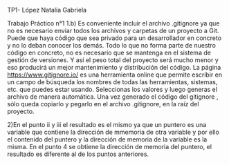 TP1- López Natalia Gabriela

Trabajo Práctico n°1 1.b) Es conveniente incluir el archivo .gitignore ya que no es necesario enviar todos los archivos y carpetas de un proyecto a Git. Puede que haya código que sea privado para un desarrollador en concreto y no lo deban conocer los demás. Todo lo que no forma parte de nuestro código en concreto, no es necesario que se mantenga en el sistema de gestión de versiones. Y así el peso total del proyecto será mucho menor y eso producirá un mejor mantenimiento y distribución del código. La página https://www.gitignore.io/ es una herramienta online que permite escribir en un campo de búsqueda los nombres de todas las herramientas, sistemas, etc. que puedes estar usando. Seleccionas los valores y luego generas el archivo de manera automática. Una vez generado el código del gitignore , sólo queda copiarlo y pegarlo en el archivo .gitignore, en la raíz del proyecto.

2)En el punto ii y iii el resultado es el mismo ya que un puntero es una variable que contiene la dirección de mmemoria de otra variable y por ello el contenido del puntero y la dirección de memoria de la variable es la misma. En el punto 4 se obtiene la dirección de memoria del puntero, el resultado es diferente al de los puntos anteriores.
